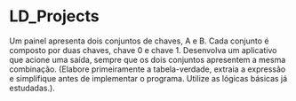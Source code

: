 # LD_Projects
Um painel apresenta dois conjuntos de chaves, A e B. Cada conjunto é composto por duas chaves, chave 0 e chave 1. Desenvolva um aplicativo que acione uma saída, sempre que os dois conjuntos apresentem a mesma combinação. (Elabore primeiramente a tabela-verdade, extraia a expressão e simplifique antes de implementar o programa. Utilize as lógicas básicas já estudadas.).
